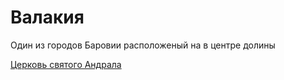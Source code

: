 # Валакия

Один из городов Баровии расположеный на в центре долины

[Церковь святого Андрала](./valakhi_st_andral_church.md)